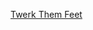 ---
layout: post
wordpress_id: 855
wordpress_url: http://noesbueno.com/archives/855
date: '2010-11-15 17:01:07 -0600'
date_gmt: '2010-11-15 22:01:07 -0600'
body: |
  <p><a href="http://palmsout.net/2010/twerk-them-feet/">Twerk Them Feet</a></p>
---